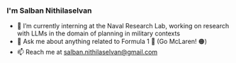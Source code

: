 ### I'm Salban Nithilaselvan
- 🔭 I’m currently interning at the Naval Research Lab, working on research with LLMs in the domain of planning in military contexts
- 💬 Ask me about anything related to Formula 1 🏁 (Go McLaren! 🟠)
- 📫 Reach me at salban.nithilaselvan@gmail.com

<!--
**spanini2/spanini2** is a ✨ _special_ ✨ repository because its `README.md` (this file) appears on your GitHub profile.

Here are some ideas to get you started:

- 🔭 I’m currently working on ...
- 🌱 I’m currently learning ...
- 👯 I’m looking to collaborate on ...
- 🤔 I’m looking for help with ...
- 💬 Ask me about ...
- 📫 How to reach me: ...
- 😄 Pronouns: ...
- ⚡ Fun fact: ...
-->
